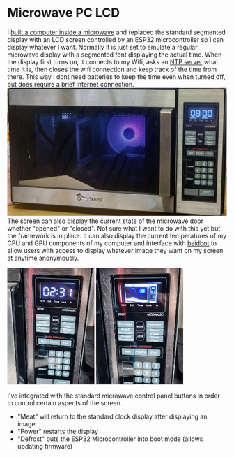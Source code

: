 # Microwave PC LCD
I [built a computer inside a microwave](https://imgur.com/a/diy-gaming-microwave-nef2UVq) and replaced the standard segmented display with an LCD screen controlled by an ESP32 microcontroller so I can display whatever I want. Normally it is just set to emulate a regular microwave display with a segmented font displaying the actual time.
When the display first turns on, it connects to my Wifi, asks an [NTP server](https://www.ntppool.org/en/) what time it is, then closes the wifi connection and keep track of the time from there. This way I dont need batteries to keep the time even when turned off, but does require a brief internet connection.
![Microwave PC](https://github.com/Git-baid/Microwave-PC-LCD/blob/main/Screenshot%202025-07-17%20143044.png)
The screen can also display the current state of the microwave door whether "opened" or "closed". Not sure what I want to do with this yet but the framework is in place.
It can also display the current temperatures of my CPU and GPU components of my computer and interface with [baidbot](https://github.com/Git-baid/baidbotDiscord) to allow users with access to display whatever image they want on my screen at anytime anonymously.

<img src="https://github.com/Git-baid/Microwave-PC-LCD/blob/main/20250717_143116.jpg" width = 200>
<img src="https://github.com/Git-baid/Microwave-PC-LCD/blob/main/20250717_143217.jpg" width = 200>

I've integrated with the standard microwave control panel buttons in order to control certain aspects of the screen. 
- "Meat" will return to the standard clock display after displaying an image.
- "Power" restarts the display
- "Defrost" puts the ESP32 Microcontroller into boot mode (allows updating firmware)
